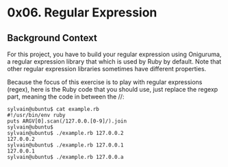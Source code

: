 # 0x06. Regular Expression

## Background Context
For this project, you have to build your regular expression using Oniguruma, a regular expression library that which is used by Ruby by default. Note that other regular expression libraries sometimes have different properties.

Because the focus of this exercise is to play with regular expressions (regex), here is the Ruby code that you should use, just replace the regexp part, meaning the code in between the //:

    sylvain@ubuntu$ cat example.rb
    #!/usr/bin/env ruby
    puts ARGV[0].scan(/127.0.0.[0-9]/).join
    sylvain@ubuntu$
    sylvain@ubuntu$ ./example.rb 127.0.0.2
    127.0.0.2
    sylvain@ubuntu$ ./example.rb 127.0.0.1
    127.0.0.1
    sylvain@ubuntu$ ./example.rb 127.0.0.a
